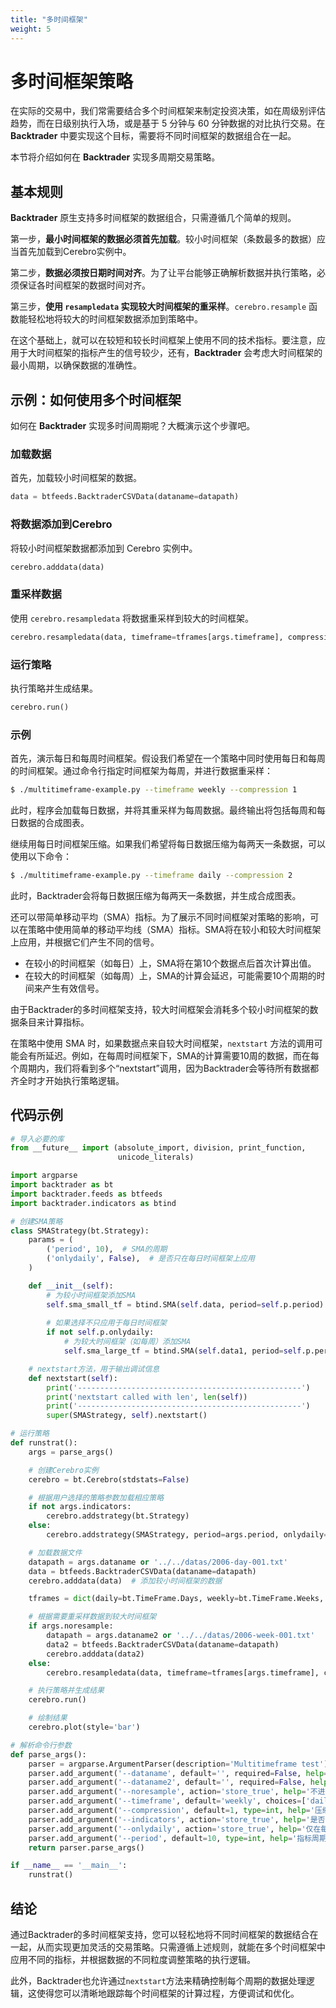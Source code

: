 ```yaml
---
title: "多时间框架"
weight: 5
---
```


# 多时间框架策略

在实际的交易中，我们常需要结合多个时间框架来制定投资决策，如在周级别评估趋势，而在日级别执行入场，或是基于 5 分钟与 60 分钟数据的对比执行交易。在 **Backtrader** 中要实现这个目标，需要将不同时间框架的数据组合在一起。

本节将介绍如何在 **Backtrader** 实现多周期交易策略。

## 基本规则

**Backtrader** 原生支持多时间框架的数据组合，只需遵循几个简单的规则。

第一步，**最小时间框架的数据必须首先加载**。较小时间框架（条数最多的数据）应当首先加载到Cerebro实例中。

第二步，**数据必须按日期时间对齐**。为了让平台能够正确解析数据并执行策略，必须保证各时间框架的数据时间对齐。

第三步，**使用 `resampledata` 实现较大时间框架的重采样**。`cerebro.resample` 函数能轻松地将较大的时间框架数据添加到策略中。

在这个基础上，就可以在较短和较长时间框架上使用不同的技术指标。要注意，应用于大时间框架的指标产生的信号较少，还有，**Backtrader** 会考虑大时间框架的最小周期，以确保数据的准确性。

## 示例：如何使用多个时间框架

如何在 **Backtrader** 实现多时间周期呢？大概演示这个步骤吧。

### 加载数据

首先，加载较小时间框架的数据。

```python
data = btfeeds.BacktraderCSVData(dataname=datapath)
```

### 将数据添加到Cerebro

将较小时间框架数据都添加到 Cerebro 实例中。

```python
cerebro.adddata(data)
```

### 重采样数据

使用 `cerebro.resampledata` 将数据重采样到较大的时间框架。

```python
cerebro.resampledata(data, timeframe=tframes[args.timeframe], compression=args.compression)
```

### 运行策略

执行策略并生成结果。

```python
cerebro.run()
```

### 示例

首先，演示每日和每周时间框架。假设我们希望在一个策略中同时使用每日和每周的时间框架。通过命令行指定时间框架为每周，并进行数据重采样：

```bash
$ ./multitimeframe-example.py --timeframe weekly --compression 1
```

此时，程序会加载每日数据，并将其重采样为每周数据。最终输出将包括每周和每日数据的合成图表。

继续用每日时间框架压缩。如果我们希望将每日数据压缩为每两天一条数据，可以使用以下命令：

```bash
$ ./multitimeframe-example.py --timeframe daily --compression 2
```

此时，Backtrader会将每日数据压缩为每两天一条数据，并生成合成图表。

还可以带简单移动平均（SMA）指标。为了展示不同时间框架对策略的影响，可以在策略中使用简单的移动平均线（SMA）指标。SMA将在较小和较大时间框架上应用，并根据它们产生不同的信号。

- 在较小的时间框架（如每日）上，SMA将在第10个数据点后首次计算出值。
- 在较大的时间框架（如每周）上，SMA的计算会延迟，可能需要10个周期的时间来产生有效信号。

由于Backtrader的多时间框架支持，较大时间框架会消耗多个较小时间框架的数据条目来计算指标。

在策略中使用 SMA 时，如果数据点来自较大时间框架，`nextstart` 方法的调用可能会有所延迟。例如，在每周时间框架下，SMA的计算需要10周的数据，而在每个周期内，我们将看到多个“nextstart”调用，因为Backtrader会等待所有数据都齐全时才开始执行策略逻辑。

## 代码示例

```python
# 导入必要的库
from __future__ import (absolute_import, division, print_function,
                        unicode_literals)

import argparse
import backtrader as bt
import backtrader.feeds as btfeeds
import backtrader.indicators as btind

# 创建SMA策略
class SMAStrategy(bt.Strategy):
    params = (
        ('period', 10),  # SMA的周期
        ('onlydaily', False),  # 是否只在每日时间框架上应用
    )

    def __init__(self):
        # 为较小时间框架添加SMA
        self.sma_small_tf = btind.SMA(self.data, period=self.p.period)
        
        # 如果选择不只应用于每日时间框架
        if not self.p.onlydaily:
            # 为较大时间框架（如每周）添加SMA
            self.sma_large_tf = btind.SMA(self.data1, period=self.p.period)

    # nextstart方法，用于输出调试信息
    def nextstart(self):
        print('--------------------------------------------------')
        print('nextstart called with len', len(self))
        print('--------------------------------------------------')
        super(SMAStrategy, self).nextstart()

# 运行策略
def runstrat():
    args = parse_args()

    # 创建Cerebro实例
    cerebro = bt.Cerebro(stdstats=False)

    # 根据用户选择的策略参数加载相应策略
    if not args.indicators:
        cerebro.addstrategy(bt.Strategy)
    else:
        cerebro.addstrategy(SMAStrategy, period=args.period, onlydaily=args.onlydaily)

    # 加载数据文件
    datapath = args.dataname or '../../datas/2006-day-001.txt'
    data = btfeeds.BacktraderCSVData(dataname=datapath)
    cerebro.adddata(data)  # 添加较小时间框架的数据

    tframes = dict(daily=bt.TimeFrame.Days, weekly=bt.TimeFrame.Weeks, monthly=bt.TimeFrame.Months)

    # 根据需要重采样数据到较大时间框架
    if args.noresample:
        datapath = args.dataname2 or '../../datas/2006-week-001.txt'
        data2 = btfeeds.BacktraderCSVData(dataname=datapath)
        cerebro.adddata(data2)
    else:
        cerebro.resampledata(data, timeframe=tframes[args.timeframe], compression=args.compression)

    # 执行策略并生成结果
    cerebro.run()

    # 绘制结果
    cerebro.plot(style='bar')

# 解析命令行参数
def parse_args():
    parser = argparse.ArgumentParser(description='Multitimeframe test')
    parser.add_argument('--dataname', default='', required=False, help='数据文件路径')
    parser.add_argument('--dataname2', default='', required=False, help='第二个数据文件路径')
    parser.add_argument('--noresample', action='store_true', help='不进行数据重采样')
    parser.add_argument('--timeframe', default='weekly', choices=['daily', 'weekly', 'monthly'], help='重采样时间框架')
    parser.add_argument('--compression', default=1, type=int, help='压缩数据条数')
    parser.add_argument('--indicators', action='store_true', help='是否使用带指标的策略')
    parser.add_argument('--onlydaily', action='store_true', help='仅在每日时间框架上应用指标')
    parser.add_argument('--period', default=10, type=int, help='指标周期')
    return parser.parse_args()

if __name__ == '__main__':
    runstrat()
```

## 结论

通过Backtrader的多时间框架支持，您可以轻松地将不同时间框架的数据结合在一起，从而实现更加灵活的交易策略。只需遵循上述规则，就能在多个时间框架中应用不同的指标，并根据数据的不同粒度调整策略的执行逻辑。

此外，Backtrader也允许通过`nextstart`方法来精确控制每个周期的数据处理逻辑，这使得您可以清晰地跟踪每个时间框架的计算过程，方便调试和优化。


